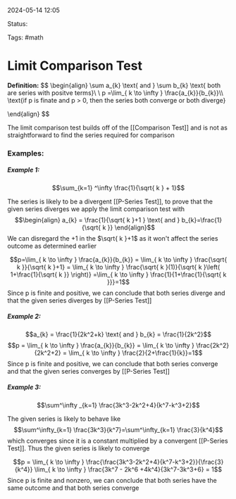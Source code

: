 2024-05-14 12:05

Status: 

Tags: #math 

# Limit Comparison Test

**Definition:** 
$$
\begin{align}
\sum a_{k} \text{ and } \sum b_{k} \text{ both are series with positve terms}\\ \\
p =\lim_{ k \to \infty } \frac{a_{k}}{b_{k}}\\\\
\text{if p is finate and p > 0, then the series both converge or both diverge}

\end{align}
$$

The limit comparison test builds off of the [[Comparison Test]] and is not as straightforward to find the series required for comparison 

### Examples: 
##### Example 1:
$$\sum_{k=1} ^\infty \frac{1}{\sqrt{ k } + 1}$$

The series is likely to be a divergent [[P-Series Test]], to prove that the given series diverges we apply the limit comparison test with 
$$\begin{align}
a_{k} = \frac{1}{\sqrt{ k }+1 } \text{ and } b_{k}=\frac{1}{\sqrt{ k }}
\end{align}$$
We can disregard the $+1$ in the $\sqrt{ k }+1$ as it won't affect the series outcome as determined earlier

$$p=\lim_{ k \to \infty } \frac{a_{k}}{b_{k}} = \lim_{ k \to \infty } \frac{\sqrt{ k }}{\sqrt{ k }+1} = \lim_{ k \to \infty } \frac{\sqrt{ k }(1)}{\sqrt{ k }\left( 1+\frac{1}{\sqrt{ k }} \right)} =\lim_{ k \to \infty } \frac{1}{1+\frac{1}{\sqrt{ k }}}=1$$
Since p is finite and positive, we can conclude that both series diverge and that the given series diverges by [[P-Series Test]]

##### Example 2:
$$a_{k} = \frac{1}{2k^2+k} \text{ and } b_{k} = \frac{1}{2k^2}$$
$$p = \lim_{ k \to \infty } \frac{a_{k}}{b_{k}} = \lim_{ k \to \infty } \frac{2k^2}{2k^2+2} = \lim_{ k \to \infty } \frac{2}{2+\frac{1}{k}}=1$$
Since p is finite and positive, we can conclude that both series converge and that the given series converges by [[P-Series Test]]

##### Example 3:
$$\sum^\infty _{k=1} \frac{3k^3-2k^2+4}{k^7-k^3+2}$$

The given series is likely to behave like 
$$\sum^\infty_{k=1} \frac{3k^3}{k^7}=\sum^\infty_{k=1} \frac{3}{k^4}$$
which converges since it is a constant multiplied by a convergent [[P-Series Test]]. Thus the given series is likely to converge 

$$p = \lim_{ k \to \infty }  \frac{\frac{3k^3-2k^2+4}{k^7-k^3+2}}{\frac{3}{k^4}} \lim_{ k \to \infty } \frac{3k^7 - 2k^6 +4k^4}{3k^7-3k^3+6}  = 1$$
Since p is finite and nonzero, we can conclude that both series have the same outcome and that both series converge 